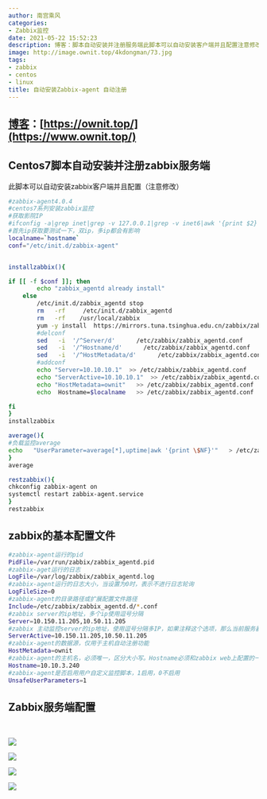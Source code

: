 ```yaml
---
author: 南宫乘风
categories:
- Zabbix监控
date: 2021-05-22 15:52:23
description: 博客：脚本自动安装并注册服务端此脚本可以自动安装客户端并且配置注意修改系列安装监控获取影院首先获取要测试一下，双，多都会有影响负载监控的基本配置文件运行的运行的日志运行的日志大小，当设置为时，表示不进。。。。。。。
image: http://image.ownit.top/4kdongman/73.jpg
tags:
- zabbix
- centos
- linux
title: 自动安装Zabbix-agent 自动注册
---
```


<!--more-->

## [博客](https://ownit.top/)：[https://ownit.top/](https://www.ownit.top/)

## Centos7脚本自动安装并注册zabbix服务端

此脚本可以自动安装zabbix客户端并且配置（注意修改）

```bash
#zabbix-agent4.0.4
#centos7系列安装zabbix监控
#获取影院IP
#ifconfig -a|grep inet|grep -v 127.0.0.1|grep -v inet6|awk '{print $2}'|tr -d "addr:"
#首先ip获取要测试一下，双ip，多ip都会有影响
localname=`hostname`
conf="/etc/init.d/zabbix-agent"


installzabbix(){

if [[ -f $conf ]]; then
		echo "zabbix_agentd already install"
	else
		/etc/init.d/zabbix_agentd stop
		rm   -rf     /etc/init.d/zabbix_agentd
		rm   -rf    /usr/local/zabbix  
		yum -y install  https://mirrors.tuna.tsinghua.edu.cn/zabbix/zabbix/4.2/rhel/7/x86_64/zabbix-agent-4.2.8-1.el7.x86_64.rpm
		#delconf
		sed   -i  '/^Server/d'      /etc/zabbix/zabbix_agentd.conf 
		sed   -i  '/^Hostname/d'      /etc/zabbix/zabbix_agentd.conf 
		sed   -i  '/^HostMetadata/d'      /etc/zabbix/zabbix_agentd.conf  
		#addconf
		echo "Server=10.10.10.1"  >> /etc/zabbix/zabbix_agentd.conf 
		echo "ServerActive=10.10.10.1"  >> /etc/zabbix/zabbix_agentd.conf 
		echo "HostMetadata=ownit"   >> /etc/zabbix/zabbix_agentd.conf 
		echo  Hostname=$localname   >> /etc/zabbix/zabbix_agentd.conf 

fi
}
installzabbix

average(){
#负载监控average
echo   "UserParameter=average[*],uptime|awk '{print \$NF}'"   > /etc/zabbix/zabbix_agentd.d/average.conf 
}
average

restzabbix(){
chkconfig zabbix-agent on
systemctl restart zabbix-agent.service
}
restzabbix
```

## zabbix的基本配置文件

```bash
#zabbix-agent运行的pid
PidFile=/var/run/zabbix/zabbix_agentd.pid
#zabbix-aget运行的日志
LogFile=/var/log/zabbix/zabbix_agentd.log
#zabbix-agent运行的日志大小，当设置为0时，表示不进行日志轮询
LogFileSize=0
#zabbix-agent的目录路径或扩展配置文件路径
Include=/etc/zabbix/zabbix_agentd.d/*.conf
#zabbix server的ip地址，多个ip使用逗号分隔
Server=10.150.11.205,10.50.11.205
#zabbix 主动监控server的ip地址，使用逗号分隔多IP，如果注释这个选项，那么当前服务器的主动监控就被禁用了
ServerActive=10.150.11.205,10.50.11.205
#zabbix-agent的数据源，仅用于主机自动注册功能
HostMetadata=ownit
#zabbix-agent的主机名，必须唯一，区分大小写。Hostname必须和zabbix web上配置的一直，否则zabbix主动监控无法正常工作
Hostname=10.10.3.240
#zabbix-agent是否启用用户自定义监控脚本，1启用，0不启用
UnsafeUserParameters=1
```

## Zabbix服务端配置

 

![](http://image.ownit.top/csdn/20210522155033431.png)

![](http://image.ownit.top/csdn/20210522155102362.png)

![](http://image.ownit.top/csdn/20210522155050260.png)

![](http://image.ownit.top/csdn/20210522155121670.png)